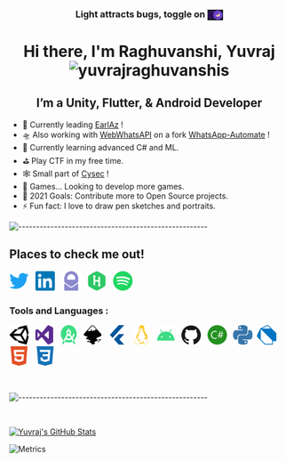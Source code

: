 <h3 align="center">Light attracts bugs, toggle on 
  <a href="https://github.com/settings/appearance" target="_blank" title="Click to toggle dark mode on.">
    <img style="vertical-align:middle;" height="18.72" width="28.08" src="https://raw.githubusercontent.com/yuvrajraghuvanshis/YuvrajRaghuvanshiS/master/icons/dark_toggle.png" alt="dark toggle"/>
  </a>
</h3>

<h1 align="center"> Hi there, I'm Raghuvanshi, Yuvraj <img src="https://komarev.com/ghpvc/?username=yuvrajraghuvanshis&color=008080&style=flat&label=Views" alt="yuvrajraghuvanshis" /> </h1>



<h2 align="center"> I’m a Unity, Flutter, & Android Developer </h2>

- 🔭 Currently leading [EarlAz][EarlAzWebsite] !
- 🛸 Also working with [WebWhatsAPI][URLWhatsAPI] on a fork [WhatsApp-Automate][WAAutomate] !
- 🌱 Currently learning advanced C# and ML.
- ⛳ Play CTF in my free time.
- 🕸 Small part of [Cysec][CySec] !
- 🎈 Games... Looking to develop more games.
- 🥅 2021 Goals: Contribute more to Open Source projects.
- ⚡ Fun fact: I love to draw pen sketches and portraits.

![-----------------------------------------------------](https://raw.githubusercontent.com/andreasbm/readme/master/assets/lines/aqua.png)

## Places to check me out!

[<img height="35" width="35" src="https://raw.githubusercontent.com/yuvrajraghuvanshis/YuvrajRaghuvanshiS/master/icons/twitter.svg" alt="Twitter" />][twitter] &nbsp;
[<img height="35" width="35" src="https://raw.githubusercontent.com/yuvrajraghuvanshis/YuvrajRaghuvanshiS/master/icons/linkedin.svg" alt="LinkedIn" />][linkedin] &nbsp;
[<img height="35" width="35" src="https://raw.githubusercontent.com/yuvrajraghuvanshis/YuvrajRaghuvanshiS/master/icons/protonmail.svg" alt="Protonmail" />][protonmail] &nbsp;
[<img height="35" width="35" src="https://raw.githubusercontent.com/yuvrajraghuvanshis/YuvrajRaghuvanshiS/master/icons/hackerrank.svg" alt="HackerRank" />][hackerrank] &nbsp;
[<img height="35" width="35" src="https://raw.githubusercontent.com/yuvrajraghuvanshis/YuvrajRaghuvanshiS/master/icons/spotify.svg" alt="Spotify" />][spotify] &nbsp;


### Tools and Languages :

[<img height="35" width="35" src="https://raw.githubusercontent.com/yuvrajraghuvanshis/YuvrajRaghuvanshiS/master/icons/unity.svg" alt="Unity 3D" />](# "Unity 3D") &nbsp;
[<img height="35" width="32" src="https://raw.githubusercontent.com/yuvrajraghuvanshis/YuvrajRaghuvanshiS/master/icons/visualstudio.svg" alt="Visual Studio"/>](# "Visual Studio") &nbsp;
[<img height="35" width="32" src="https://raw.githubusercontent.com/yuvrajraghuvanshis/YuvrajRaghuvanshiS/master/icons/androidstudio.svg" alt="Android Studio" />](# "Android Studio") &nbsp;
[<img height="35" width="32" src="https://raw.githubusercontent.com/yuvrajraghuvanshis/YuvrajRaghuvanshiS/master/icons/inkscape.svg" alt="InkScape" />](# "InkScape") &nbsp;
[<img height="35" width="32" src="https://raw.githubusercontent.com/yuvrajraghuvanshis/YuvrajRaghuvanshiS/master/icons/flutter.svg" alt="Flutter" />](# "Flutter") &nbsp;
[<img height="35" width="32" src="https://raw.githubusercontent.com/yuvrajraghuvanshis/YuvrajRaghuvanshiS/master/icons/linux.svg" alt="Linux" />](# "Kali Linux") &nbsp;
[<img height="35" width="32" src="https://raw.githubusercontent.com/yuvrajraghuvanshis/YuvrajRaghuvanshiS/master/icons/android.svg" alt="Android" />](# "Android OS") &nbsp;
[<img height="35" width="35" src="https://raw.githubusercontent.com/yuvrajraghuvanshis/YuvrajRaghuvanshiS/master/icons/github.svg" alt="GitHub" />](# "GitHub") &nbsp;
[<img height="35" width="35" src="https://raw.githubusercontent.com/yuvrajraghuvanshis/YuvrajRaghuvanshiS/master/icons/csharp.svg" alt="C#" />](# "C#") &nbsp;
[<img height="35" width="35" src="https://raw.githubusercontent.com/yuvrajraghuvanshis/YuvrajRaghuvanshiS/master/icons/python.svg" alt="Python" />](# "Python")&nbsp;
[<img height="35" width="35" src="https://raw.githubusercontent.com/yuvrajraghuvanshis/YuvrajRaghuvanshiS/master/icons/dart.svg" alt="Dart" />](# "Dart") &nbsp;
[<img height="35" width="35" src="https://raw.githubusercontent.com/yuvrajraghuvanshis/YuvrajRaghuvanshiS/master/icons/html5.svg" alt="HTML5" />](# "HTML5") &nbsp;
[<img height="35" width="35" src="https://raw.githubusercontent.com/yuvrajraghuvanshis/YuvrajRaghuvanshiS/master/icons/css3.svg" alt="CSS 3" />](# "CSS3") &nbsp;


<br />

![-----------------------------------------------------](https://raw.githubusercontent.com/andreasbm/readme/master/assets/lines/aqua.png)

<br />

[<img align="" alt="Yuvraj's GitHub Stats" src="https://github-readme-stats.codestackr.vercel.app/api?username=yuvrajraghuvanshis&show_icons=true&hide_border=false&count_private=true&title_color=2aa889&icon_color=599cab&text_color=99d1ce&bg_color=0c1016" />](# "Some of my stats.")

![Metrics](https://metrics.lecoq.io/yuvrajraghuvanshis?template=classic&base.header=0&base.activity=0&base.community=0&base.repositories=0&base.metadata=0&isocalendar=1&isocalendar.duration=half-year&config.timezone=Asia%2FKolkata)

[EarlAzWebsite]: https://earlaz.000webhostapp.com (EarlAz is an abbreviation for "Early Alzheimer's Detection & Prevention" - using Mobile Game and Machine Learning)
[twitter]: https://twitter.com/Yuvraj_R_S "Twitter, judge my opinions."
[linkedin]: https://linkedin.com/in/YuvrajRaghuvanshiS  "LinkedIn, judge my academics."
[protonmail]: mailto:YuvrajRaghuvanshi.S%40protonmail.com?subject=From%20GitHub "Send me a mail, Don't change subject line."
[hackerrank]: https://www.hackerrank.com/ShadyMadeMeYRS "HackerRank, Don't judge I don't code regularly."
[spotify]: https://open.spotify.com/user/31plhhhdxai5fn2vxuv3pi55uqr4 "Spotify, Best place to stalk."
[URLWhatsApi]: https://webwhatsapi.readthedocs.io/en/latest/
[WAAutomate]: https://github.com/YuvrajRaghuvanshiS/WhatsApp-Automate
[Cysec]: https://cysec.in "The Cyber Wary Coterie"

